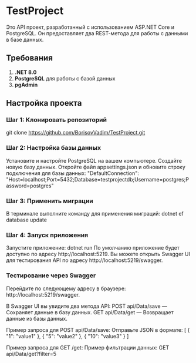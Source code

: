 # TestProject

Это API проект, разработанный с использованием ASP.NET Core и PostgreSQL. Он предоставляет два REST-метода для работы с данными в базе данных.

## Требования

1. **.NET 8.0**
2. **PostgreSQL** для работы с базой данных
3. **pgAdmin**

## Настройка проекта

### Шаг 1: Клонировать репозиторий
git clone https://github.com/BorisovVadim/TestProject.git

### Шаг 2: Настройка базы данных
Установите и настройте PostgreSQL на вашем компьютере.
Создайте новую базу данных.
Откройте файл appsettings.json и обновите строку подключения для базы данных:
"DefaultConnection": "Host=localhost;Port=5432;Database=testprojectdb;Username=postgres;Password=postgres"

### Шаг 3: Применить миграции
В терминале выполните команду для применения миграций:
dotnet ef database update

### Шаг 4: Запуск приложения
Запустите приложение:
dotnet run
По умолчанию приложение будет доступно по адресу http://localhost:5219. Вы можете открыть Swagger UI для тестирования API по адресу http://localhost:5219/swagger.

### Тестирование через Swagger
Перейдите по следующему адресу в браузере: http://localhost:5219/swagger.

В Swagger UI вы увидите два метода API:
POST api/Data/save — Сохраняет данные в базу данных.
GET api/Data/get — Возвращает данные из базы данных.

Пример запроса для POST api/Data/save:
Отправьте JSON в формате:
[
  { "1": "value1" },
  { "5": "value2" },
  { "10": "value3" }
]

Пример запроса для GET /get:
Пример фильтрации данных:
GET api/Data/get?filter=5
